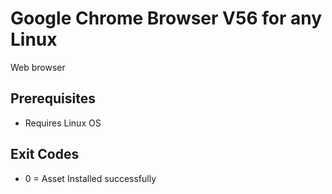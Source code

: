 # Google Chrome Browser V56 for any Linux

Web browser

## Prerequisites

*   Requires Linux OS


## Exit Codes

*   0 = Asset Installed successfully

